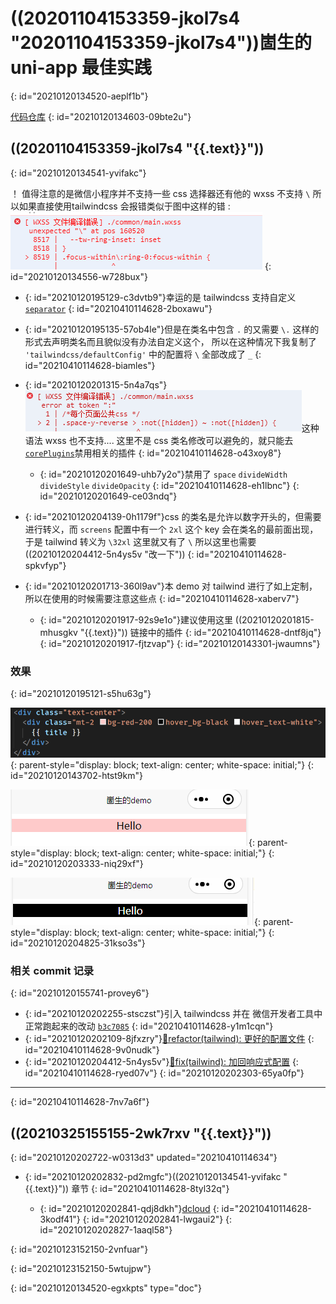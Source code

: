 # ((20201104153359-jkol7s4 "20201104153359-jkol7s4"))崮生的 uni-app 最佳实践
{: id="20210120134520-aeplf1b"}

[代码仓库](https://github.com/2234839/uni_app-demo)
{: id="20210120134603-09bte2u"}

## ((20201104153359-jkol7s4 "{{.text}}"))
{: id="20210120134541-yvifakc"}

！ 值得注意的是微信小程序并不支持一些 css 选择器还有他的 wxss 不支持 `\`  所以如果直接使用tailwindcss 会报错类似于图中这样的错 : ![image.png](assets/20210120143300-oymna2p-image.png)
{: id="20210120134556-w728bux"}

- {: id="20210120195129-c3dvtb9"}幸运的是 tailwindcss 支持自定义 [`separator`](https://tailwindcss.com/docs/configuration#separator)
  {: id="20210410114628-2boxawu"}
- {: id="20210120195135-57ob4le"}但是在类名中包含 `.` 的又需要 `\.` 这样的形式去声明类名而且貌似没有办法自定义这个， 所以在这种情况下我复制了 `'tailwindcss/defaultConfig'` 中的配置将 `\` 全部改成了 `_`
  {: id="20210410114628-biamles"}
- {: id="20210120201315-5n4a7qs"}![image.png](assets/20210120201316-3b7spc3-image.png)这种语法 wxss 也不支持.... 这里不是 css 类名修改可以避免的，就只能去[`corePlugins`](https://tailwindcss.com/docs/configuration#core-plugins)禁用相关的插件
  {: id="20210410114628-o43xoy8"}

  - {: id="20210120201649-uhb7y2o"}禁用了 `space` `divideWidth` `divideStyle` `divideOpacity`
    {: id="20210410114628-eh1lbnc"}
  {: id="20210120201649-ce03ndq"}
- {: id="20210120204139-0h1179f"}css 的类名是允许以数字开头的，但需要进行转义，而 `screens` 配置中有一个 `2xl` 这个 key 会在类名的最前面出现，于是 tailwind 转义为 `\32xl` 这里就又有了 `\` 所以这里也需要((20210120204412-5n4ys5v "改一下"))
  {: id="20210410114628-spkvfyp"}
- {: id="20210120201713-360l9av"}本 demo 对 tailwind 进行了如上定制，所以在使用的时候需要注意这些点
  {: id="20210410114628-xaberv7"}

  - {: id="20210120201917-92s9e1o"}建议使用这里 ((20210120201815-mhusgkv "{{.text}}")) 链接中的插件
    {: id="20210410114628-dntf8jq"}
  {: id="20210120201917-fjtzvap"}
{: id="20210120143301-jwaumns"}

### 效果
{: id="20210120195121-s5hu63g"}

![image.png](assets/20210120204803-gwnjcat-image.png "源码"){: parent-style="display: block; text-align: center; white-space: initial;"}
{: id="20210120143702-htst9km"}

![image.png](assets/20210120203334-kwg37es-image.png "默认效果"){: parent-style="display: block; text-align: center; white-space: initial;"}
{: id="20210120203333-niq29xf"}

![image.png](assets/20210120204826-3p4pf3b-image.png "hover 后的效果"){: parent-style="display: block; text-align: center; white-space: initial;"}
{: id="20210120204825-31kso3s"}

### 相关 commit 记录
{: id="20210120155741-provey6"}

- {: id="20210120202255-stsczst"}引入 tailwindcss 并在 微信开发者工具中正常跑起来的改动 [`b3c7085`](https://github.com/2234839/uni_app-demo/commit/b3c70853540b90e896e0135bc829040413511e8e)
  {: id="20210410114628-y1m1cqn"}
- {: id="20210120202109-8jfxzry"}[🦄refactor(tailwind): 更好的配置文件](https://github.com/2234839/uni_app-demo/commit/e7c51502be6a9f5394cf8c83cd9a9bed4925411c)
  {: id="20210410114628-9v0nudk"}
- {: id="20210120204412-5n4ys5v"}[🐞fix(tailwind): 加回响应式配置](https://github.com/2234839/uni_app-demo/commit/1374c2f11ba9c47e5da5124332a08a14c95705fd)
  {: id="20210410114628-ryed07v"}
{: id="20210120202303-65ya0fp"}

---
{: id="20210410114628-7nv7a6f"}

## ((20210325155155-2wk7rxv "{{.text}}"))
{: id="20210120202722-w0313d3" updated="20210410114634"}

- {: id="20210120202832-pd2mgfc"}((20210120134541-yvifakc "{{.text}}")) 章节
  {: id="20210410114628-8tyl32q"}

  - {: id="20210120202841-qdj8dkh"}[dcloud](https://ask.dcloud.net.cn/article/38697)
    {: id="20210410114628-3kodf41"}
  {: id="20210120202841-lwgaui2"}
{: id="20210120202827-1aaql58"}

{: id="20210123152150-2vnfuar"}

{: id="20210123152150-5wtujpw"}


{: id="20210120134520-egxkpts" type="doc"}
